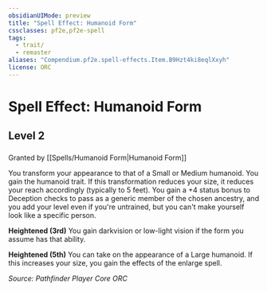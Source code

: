 ```yaml
---
obsidianUIMode: preview
title: "Spell Effect: Humanoid Form"
cssclasses: pf2e,pf2e-spell
tags:
  - trait/
  - remaster
aliases: "Compendium.pf2e.spell-effects.Item.B9Hzt4ki8eqlXxyh"
license: ORC
---
```

# Spell Effect: Humanoid Form
## Level 2
### 






Granted by [[Spells/Humanoid Form|Humanoid Form]]

You transform your appearance to that of a Small or Medium humanoid. You gain the humanoid trait. If this transformation reduces your size, it reduces your reach accordingly (typically to 5 feet). You gain a +4 status bonus to Deception checks to pass as a generic member of the chosen ancestry, and you add your level even if you're untrained, but you can't make yourself look like a specific person.

**Heightened (3rd)** You gain darkvision or low-light vision if the form you assume has that ability.

**Heightened (5th)** You can take on the appearance of a Large humanoid. If this increases your size, you gain the effects of the enlarge spell.

*Source: Pathfinder Player Core*
*ORC*